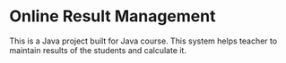 # Online Result Management
This is a Java project built for Java course. This system helps teacher to maintain results of the students and calculate it. 
